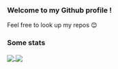 ### Welcome to my Github profile !

Feel free to look up my repos :blush:

### Some stats

<a href="https://github.com/sihamais">
  <img align="center" src="https://github-readme-stats.vercel.app/api?username=sihamais&count_private=true&show_icons=true&hide=stars,issues&theme=tokyonight" />
</a>
<a href="https://github.com/sihamais">
  <img align="center" src="https://github-readme-stats.vercel.app/api/top-langs/?username=sihamais&layout=compact&hide=Vue,Java&theme=tokyonight&langs_count=6" />
</a>
